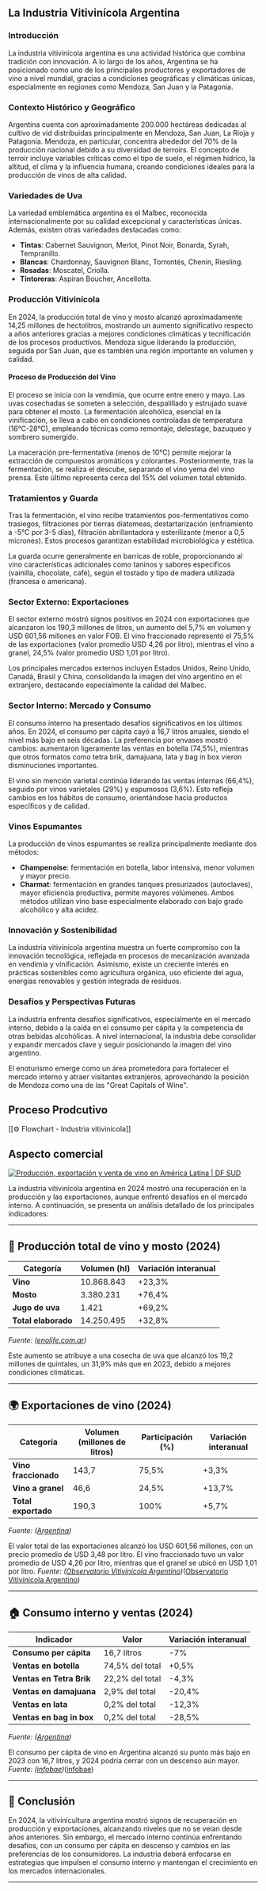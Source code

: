 ## La Industria Vitivinícola Argentina

### Introducción

La industria vitivinícola argentina es una actividad histórica que combina tradición con innovación. A lo largo de los años, Argentina se ha posicionado como uno de los principales productores y exportadores de vino a nivel mundial, gracias a condiciones geográficas y climáticas únicas, especialmente en regiones como Mendoza, San Juan y la Patagonia.

### Contexto Histórico y Geográfico

Argentina cuenta con aproximadamente 200.000 hectáreas dedicadas al cultivo de vid distribuidas principalmente en Mendoza, San Juan, La Rioja y Patagonia. Mendoza, en particular, concentra alrededor del 70% de la producción nacional debido a su diversidad de terroirs. El concepto de terroir incluye variables críticas como el tipo de suelo, el régimen hídrico, la altitud, el clima y la influencia humana, creando condiciones ideales para la producción de vinos de alta calidad.

### Variedades de Uva

La variedad emblemática argentina es el Malbec, reconocida internacionalmente por su calidad excepcional y características únicas. Además, existen otras variedades destacadas como:
- **Tintas**: Cabernet Sauvignon, Merlot, Pinot Noir, Bonarda, Syrah, Tempranillo.
- **Blancas**: Chardonnay, Sauvignon Blanc, Torrontés, Chenin, Riesling.
- **Rosadas**: Moscatel, Criolla.
- **Tintoreras**: Aspiran Boucher, Ancellotta.

### Producción Vitivinícola
En 2024, la producción total de vino y mosto alcanzó aproximadamente 14,25 millones de hectolitros, mostrando un aumento significativo respecto a años anteriores gracias a mejores condiciones climáticas y tecnificación de los procesos productivos. Mendoza sigue liderando la producción, seguida por San Juan, que es también una región importante en volumen y calidad.

#### Proceso de Producción del Vino
El proceso se inicia con la vendimia, que ocurre entre enero y mayo. Las uvas cosechadas se someten a selección, despalillado y estrujado suave para obtener el mosto. La fermentación alcohólica, esencial en la vinificación, se lleva a cabo en condiciones controladas de temperatura (16°C-28°C), empleando técnicas como remontaje, delestage, bazuqueo y sombrero sumergido.

La maceración pre-fermentativa (menos de 10°C) permite mejorar la extracción de compuestos aromáticos y colorantes. Posteriormente, tras la fermentación, se realiza el descube, separando el vino yema del vino prensa. Este último representa cerca del 15% del volumen total obtenido.

### Tratamientos y Guarda
Tras la fermentación, el vino recibe tratamientos pos-fermentativos como trasiegos, filtraciones por tierras diatomeas, destartarización (enfriamiento a -5°C por 3-5 días), filtración abrillantadora y esterilizante (menor a 0,5 micrones). Estos procesos garantizan estabilidad microbiológica y estética.

La guarda ocurre generalmente en barricas de roble, proporcionando al vino características adicionales como taninos y sabores específicos (vainilla, chocolate, café), según el tostado y tipo de madera utilizada (francesa o americana).

### Sector Externo: Exportaciones
El sector externo mostró signos positivos en 2024 con exportaciones que alcanzaron los 190,3 millones de litros, un aumento del 5,7% en volumen y USD 601,56 millones en valor FOB. El vino fraccionado representó el 75,5% de las exportaciones (valor promedio USD 4,26 por litro), mientras el vino a granel, 24,5% (valor promedio USD 1,01 por litro).

Los principales mercados externos incluyen Estados Unidos, Reino Unido, Canadá, Brasil y China, consolidando la imagen del vino argentino en el extranjero, destacando especialmente la calidad del Malbec.

### Sector Interno: Mercado y Consumo
El consumo interno ha presentado desafíos significativos en los últimos años. En 2024, el consumo per cápita cayó a 16,7 litros anuales, siendo el nivel más bajo en seis décadas. La preferencia por envases mostró cambios: aumentaron ligeramente las ventas en botella (74,5%), mientras que otros formatos como tetra brik, damajuana, lata y bag in box vieron disminuciones importantes.

El vino sin mención varietal continúa liderando las ventas internas (66,4%), seguido por vinos varietales (29%) y espumosos (3,6%). Esto refleja cambios en los hábitos de consumo, orientándose hacia productos específicos y de calidad.

### Vinos Espumantes
La producción de vinos espumantes se realiza principalmente mediante dos métodos:
- **Champenoise**: fermentación en botella, labor intensiva, menor volumen y mayor precio.   
- **Charmat**: fermentación en grandes tanques presurizados (autoclaves), mayor eficiencia productiva, permite mayores volúmenes.
Ambos métodos utilizan vino base especialmente elaborado con bajo grado alcohólico y alta acidez.

### Innovación y Sostenibilidad
La industria vitivinícola argentina muestra un fuerte compromiso con la innovación tecnológica, reflejada en procesos de mecanización avanzada en vendimia y vinificación. Asimismo, existe un creciente interés en prácticas sostenibles como agricultura orgánica, uso eficiente del agua, energías renovables y gestión integrada de residuos.

### Desafíos y Perspectivas Futuras
La industria enfrenta desafíos significativos, especialmente en el mercado interno, debido a la caída en el consumo per cápita y la competencia de otras bebidas alcohólicas. A nivel internacional, la industria debe consolidar y expandir mercados clave y seguir posicionando la imagen del vino argentino.

El enoturismo emerge como un área prometedora para fortalecer el mercado interno y atraer visitantes extranjeros, aprovechando la posición de Mendoza como una de las "Great Capitals of Wine".

## Proceso Prodcutivo
[[⚙️ Flowchart - Industria vitivinícola]]

## Aspecto comercial

[![Producción, exportación y venta de vino en América Latina | DF SUD](https://tse1.mm.bing.net/th?id=OIP.5Qg9aL5vgMWEtuSgFdirkgHaE8&pid=Api)](https://dfsud.com/america/radiografia-del-vino-en-la-region-pese-a-la-caida-del-volumen-el-valor)

La industria vitivinícola argentina en 2024 mostró una recuperación en la producción y las exportaciones, aunque enfrentó desafíos en el mercado interno. A continuación, se presenta un análisis detallado de los principales indicadores:

---

## 🍇 Producción total de vino y mosto (2024)

|Categoría|Volumen (hl)|Variación interanual|
|---|---|---|
|**Vino**|10.868.843|+23,3%|
|**Mosto**|3.380.231|+76,4%|
|**Jugo de uva**|1.421|+69,2%|
|**Total elaborado**|14.250.495|+32,8%|

_Fuente: ([enolife.com.ar](https://enolife.com.ar/es/en-2024-se-elaboraron-en-argentina-14-250-495-hl-de-vino-y-mosto-328-mas-que-en-2023/?utm_source=chatgpt.com "En 2024 se elaboraron en Argentina 14.250.495 hl de vino y mosto ..."))_

Este aumento se atribuye a una cosecha de uva que alcanzó los 19,2 millones de quintales, un 31,9% más que en 2023, debido a mejores condiciones climáticas.

---

## 🌍 Exportaciones de vino (2024)

|Categoría|Volumen (millones de litros)|Participación (%)|Variación interanual|
|---|---|---|---|
|**Vino fraccionado**|143,7|75,5%|+3,3%|
|**Vino a granel**|46,6|24,5%|+13,7%|
|**Total exportado**|190,3|100%|+5,7%|

_Fuente: ([Argentina](https://www.argentina.gob.ar/sites/default/files/2018/10/anticipo_exportaciones_noviembre_2024.pdf?utm_source=chatgpt.com "[PDF] MERCADO EXTERNO - Argentina.gob.ar"))_

El valor total de las exportaciones alcanzó los USD 601,56 millones, con un precio promedio de USD 3,48 por litro. El vino fraccionado tuvo un valor promedio de USD 4,26 por litro, mientras que el granel se ubicó en USD 1,01 por litro. _Fuente: ([Observatorio Vitivinícola Argentino](https://www.observatoriova.com/2024/11/las-exportaciones-de-vinos-y-mosto-de-argentina-crecen-en-facturacion-y-volumen-a-octubre-de-2024/?utm_source=chatgpt.com "Las exportaciones de vinos y mosto de Argentina crecen en ..."))_([Observatorio Vitivinícola Argentino](https://www.observatoriova.com/2024/11/las-exportaciones-de-vinos-y-mosto-de-argentina-crecen-en-facturacion-y-volumen-a-octubre-de-2024/?utm_source=chatgpt.com "Las exportaciones de vinos y mosto de Argentina crecen en ..."))

---

## 🏠 Consumo interno y ventas (2024)

|Indicador|Valor|Variación interanual|
|---|---|---|
|**Consumo per cápita**|16,7 litros|-7%|
|**Ventas en botella**|74,5% del total|+0,5%|
|**Ventas en Tetra Brik**|22,2% del total|-4,3%|
|**Ventas en damajuana**|2,9% del total|-20,4%|
|**Ventas en lata**|0,2% del total|-12,3%|
|**Ventas en bag in box**|0,2% del total|-28,5%|

_Fuente: ([Argentina](https://www.argentina.gob.ar/sites/default/files/2018/10/informe_mercado_interno_julio_2024.pdf?utm_source=chatgpt.com "[PDF] COMERCIALIZACIÓN DE VINOS MERCADO INTERNO"))_

El consumo per cápita de vino en Argentina alcanzó su punto más bajo en 2023 con 16,7 litros, y 2024 podría cerrar con un descenso aún mayor. _Fuente: ([infobae](https://www.infobae.com/economia/2024/12/08/el-consumo-per-capita-de-vino-es-el-mas-bajo-de-los-ultimos-60-anos/?utm_source=chatgpt.com "El consumo per cápita de vino es el más bajo de los últimos 60 años"))_([infobae](https://www.infobae.com/economia/2024/12/08/el-consumo-per-capita-de-vino-es-el-mas-bajo-de-los-ultimos-60-anos/?utm_source=chatgpt.com "El consumo per cápita de vino es el más bajo de los últimos 60 años"))

---

## 📌 Conclusión

En 2024, la vitivinicultura argentina mostró signos de recuperación en producción y exportaciones, alcanzando niveles que no se veían desde años anteriores. Sin embargo, el mercado interno continúa enfrentando desafíos, con un consumo per cápita en descenso y cambios en las preferencias de los consumidores. La industria deberá enfocarse en estrategias que impulsen el consumo interno y mantengan el crecimiento en los mercados internacionales.

---